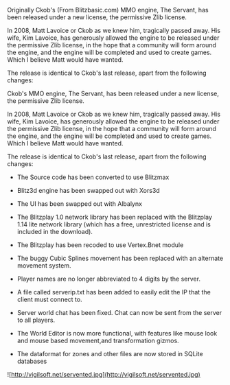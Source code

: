 Originally Ckob's (From Blitzbasic.com) MMO engine, The Servant, has been released under a new license, the permissive Zlib license.

In 2008, Matt Lavoice or Ckob as we knew him, tragically passed away. His wife, Kim Lavoice, has generously allowed the engine to be released under the permissive Zlib license, in the hope that a community will form around the engine, and the engine will be completed and used to create games. Which I believe Matt would have wanted.

The release is identical to Ckob's last release, apart from the following changes:

Ckob's MMO engine, The Servant, has been released under a new license, the permissive Zlib license.

In 2008, Matt Lavoice or Ckob as we knew him, tragically passed away. His wife, Kim Lavoice, has generously allowed the engine to be released under the permissive Zlib license, in the hope that a community will form around the engine, and the engine will be completed and used to create games. Which I believe Matt would have wanted.

The release is identical to Ckob's last release, apart from the following changes:

- The Source code has been converted to use Blitzmax

- Blitz3d engine has been swapped out with Xors3d

- The UI has been swapped out with Albalynx

- The Blitzplay 1.0 network library has been replaced with the Blitzplay 1.14 lite network library (which has a free, unrestricted license and is included in the download).

- The Blitzplay has been recoded to use Vertex.Bnet module

- The buggy Cubic Splines movement has been replaced with an alternate movement system.

- Player names are no longer abbreviated to 4 digits by the server.

- A file called serverip.txt has been added to easily edit the IP that the client must connect to.

- Server world chat has been fixed. Chat can now be sent from the server to all players.

- The World Editor is now more functional, with features like mouse look and mouse based movement,and transformation gizmos.

- The dataformat for zones and other files are now stored in SQLite databases

![http://vigilsoft.net/servented.jpg](http://vigilsoft.net/servented.jpg)